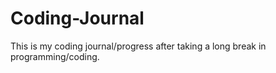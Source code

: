 # Coding-Journal
This is my coding journal/progress after taking a long break in programming/coding.
